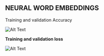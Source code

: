 ## **NEURAL WORD EMBEDDINGS**

Training and validation Accuracy

![Alt Text](https://thepracticaldev.s3.amazonaws.com/i/1j5l8yt6zneml7zn9k9g.png)

**Training and validation loss**

![Alt Text](https://thepracticaldev.s3.amazonaws.com/i/vlx8lm7zn2wdd2fg98y5.png)